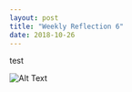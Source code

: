 ```yaml
---
layout: post
title: "Weekly Reflection 6"
date: 2018-10-26
---
```

test

![Alt Text](http://data.whicdn.com/images/237847891/large.gif)
